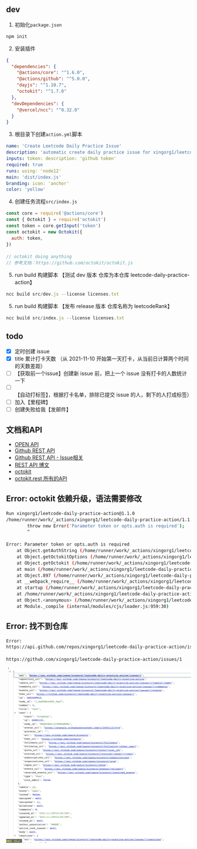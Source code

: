 ## dev

1. 初始化`package.json`

```js
npm init
```

2. 安装插件

```json
{
  "dependencies": {
    "@actions/core": "^1.6.0",
    "@actions/github": "^5.0.0",
    "dayjs": "^1.10.7",
    "octokit": "^1.7.0"
  },
  "devDependencies": {
    "@vercel/ncc": "^0.32.0"
  }
}
```

3. 根目录下创建`action.yml`脚本

```yml
name: 'Create Leetcode Daily Practice Issue'
description: 'automatic create daily practice issue for xingorg1/leetcodeRank'
inputs: token: description: 'github token'
required: true
runs: using: 'node12'
main: 'dist/index.js'
branding: icon: 'anchor'
color: 'yellow'
```

4. 创建任务流程`src/index.js`

```js
const core = require('@actions/core')
const { Octokit } = require('octokit')
const token = core.getInput('token')
const octokit = new Octokit({
  auth: token,
})

// octokit doing anything
// 参考文档：https://github.com/octokit/octokit.js
```

5. run build 构建脚本 【测试 dev 版本 仓库为本仓库 leetcode-daily-practice-action】

```js
ncc build src/dev.js --license licenses.txt
```

5. run build 构建脚本 【发布 release 版本 仓库名称为 leetcodeRank】

```js
ncc build src/index.js --license licenses.txt
```

## todo

- [x] 定时创建 issue
- [x] title 累计打卡天数 （从 2021-11-10 开始第一天打卡，从当前日计算两个时间的天数差距）
- [ ] 【获取前一个issue】创建新 issue 前，把上一个 issue 没有打卡的人数统计一下
- [ ] 【自动打标签】，根据打卡名单，排除已提交 issue 的人，剩下的人打成标签）
- [ ] 加入【里程碑】
- [ ] 创建失败给我【发邮件】
## 文档和API
- [OPEN API](https://www.openapis.org/)
- [Github REST API](https://docs.github.com/en/rest)
- [Github REST API - Issue相关](https://docs.github.com/en/rest/reference/issues)
- [REST API 博文](https://developer.github.com/changes/2020-04-07-expanding-rest-api-support-for-the-triage-and-maintain-roles/)
- [octokit](https://github.com/octokit/octokit.js)
- [octokit.rest 所有的API](https://github.com/octokit/plugin-rest-endpoint-methods.js/tree/master/docs)

## Error: octokit 依赖升级，语法需要修改

```bash
Run xingorg1/leetcode-daily-practice-action@1.1.0
/home/runner/work/_actions/xingorg1/leetcode-daily-practice-action/1.1.0/dist/index.js:3260
        throw new Error('Parameter token or opts.auth is required');
        ^

Error: Parameter token or opts.auth is required
    at Object.getAuthString (/home/runner/work/_actions/xingorg1/leetcode-daily-practice-action/1.1.0/dist/index.js:3260:15)
    at Object.getOctokitOptions (/home/runner/work/_actions/xingorg1/leetcode-daily-practice-action/1.1.0/dist/index.js:3133:24)
    at Object.getOctokit (/home/runner/work/_actions/xingorg1/leetcode-daily-practice-action/1.1.0/dist/index.js:1982:39)
    at main (/home/runner/work/_actions/xingorg1/leetcode-daily-practice-action/1.1.0/dist/index.js:7767:26)
    at Object.897 (/home/runner/work/_actions/xingorg1/leetcode-daily-practice-action/1.1.0/dist/index.js:7770:3)
    at __webpack_require__ (/home/runner/work/_actions/xingorg1/leetcode-daily-practice-action/1.1.0/dist/index.js:24:31)
    at startup (/home/runner/work/_actions/xingorg1/leetcode-daily-practice-action/1.1.0/dist/index.js:43:19)
    at /home/runner/work/_actions/xingorg1/leetcode-daily-practice-action/1.1.0/dist/index.js:47:18
    at Object.<anonymous> (/home/runner/work/_actions/xingorg1/leetcode-daily-practice-action/1.1.0/dist/index.js:50:10)
    at Module._compile (internal/modules/cjs/loader.js:959:30)
```

## Error: 找不到仓库

```bash
Error:
https://api.github.com/repos/xingorg1/leetcode-daily-practice-action/issues

https://github.com/xingorg1/leetcode-daily-practice-action/issues/1
```

![](2021-11-25-18-59-16.png)
